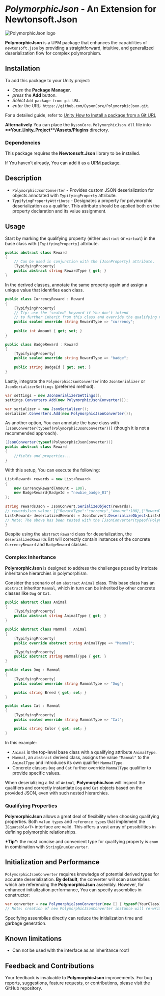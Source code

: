 # _PolymorphicJson_ - An Extension for Newtonsoft.Json

![PolymorphicJson logo](https://github.com/DysonCore/PolymorphicJson/assets/39878275/44bc4a94-f9be-44c2-be59-28facebb7a7d)

**PolymorphicJson** is a UPM package that enhances the capabilities of `newtonsoft.json` by providing a straightforward, intuitive, and generalized deserialization flow for complex polymorphism. 

## Installation 
To add this package to your Unity project:

- _Open_ the **Package Manager**.
- _press_ the **Add** button.
- _Select_ `Add package from git URL`.
- _enter_ the URL: `https://github.com/DysonCore/PolymorphicJson.git`.

For a detailed guide, refer to [Unity How to Install a package from a Git URL](https://docs.unity3d.com/Manual/upm-ui-giturl.html)

**Alternatively** You can place the `DysonCore.PolymorphicJson.dll` file into **\*\*Your_Unity_Project\*\*/Assets/Plugins** directory.

### Dependencies

This package requires the **Newtonsoft.Json** library to be installed. 

If You haven’t already, You can add it as a [UPM package](https://github.com/applejag/Newtonsoft.Json-for-Unity/wiki/Install-official-via-UPM).  


## Description

- `PolymorphicJsonConverter` - Provides custom JSON deserialization for objects annotated with `TypifyingProperty` attribute.
- `TypifyingPropertyAttribute` - Designates a property for polymorphic deserialization as a qualifier. This attribute should be applied both on the property declaration and its value assignment. 

## Usage

Start by marking the qualifying property (either `abstract` or `virtual`) in the base class with `[TypifyingProperty]` attribute.
```csharp
public abstract class Reward
{
    // Can be used in conjunction with the [JsonProperty] attribute. 
    [TypifyingProperty]
    public abstract string RewardType { get; }
}
```
In the derived classes, annotate the same property again and assign a unique value that identifies each class. 
```csharp
public class CurrencyReward : Reward
{
    [TypifyingProperty]
    // Tip: use the 'sealed' keyword if You don't intend 
    // to further inherit from this class and override the qualifying value.  
    public sealed override string RewardType => "currency";
    
    public int Amount { get; set; }
}
```
```csharp
public class BadgeReward : Reward
{
    [TypifyingProperty]
    public sealed override string RewardType => "badge";
    
    public string BadgeId { get; set; }
}
```
Lastly, integrate the `PolymorphicJsonConverter` into  `JsonSerializer` or `JsonSerializerSettings` (preferred method).
```csharp
var settings = new JsonSerializerSettings();
settings.Converters.Add(new PolymorphicJsonConverter());
```
```csharp
var serializer = new JsonSerializer();
serializer.Converters.Add(new PolymorphicJsonConverter());
```
As another option, You can annotate the base class with `[JsonConverter(typeof(PolymorphicJsonConverter))]` (though it is not a recommended approach).
```csharp
[JsonConverter(typeof(PolymorphicJsonConverter))]
public abstract class Reward
{
    //fields and properties...
}
```
With this setup, You can execute the following:
```csharp
List<Reward> rewards = new List<Reward>
{
    new CurrencyReward{Amount = 100},
    new BadgeReward{BadgeId = "newbie_badge_01"}
};
            
string rewardsJson = JsonConvert.SerializeObject(rewards);
// rewardsJson value: [{"RewardType":"currency","Amount":100},{"RewardType":"badge","BadgeId":"newbie_badge_01"}]
List<Reward> deserializedRewards = JsonConvert.DeserializeObject<List<Reward>>(rewardsJson); 
// Note: The above has been tested with the [JsonConverter(typeof(PolymorphicJsonConverter))] attribute applied to the Reward class.
}
```
Despite using the `abstract` `Reward` class for deserialization, the `deserializedRewards` list will correctly contain instances of the concrete `CurrencyReward` and `BadgeReward` classes.

### Complex Inheritance

**PolymorphicJson** is designed to address the challenges posed by intricate inheritance hierarchies in polymorphism.

Consider the scenario of an `abstract` `Animal` class. This base class has an `abstract` inheritor `Mammal`, which in turn can be inherited by other concrete classes like `Dog` or `Cat`.
```csharp
public abstract class Animal
{
    [TypifyingProperty]
    public abstract string AnimalType { get; }
}
```
```csharp
public abstract class Mammal : Animal
{
    [TypifyingProperty]
    public override abstract string AnimalType => "Mammal";

    [TypifyingProperty]
    public abstract string MammalType { get; }
}
```
```csharp
public class Dog : Mammal
{
    [TypifyingProperty]
    public sealed override string MammalType => "Dog";

    public string Breed { get; set; }
}
```
```csharp
public class Cat : Mammal
{
    [TypifyingProperty]
    public sealed override string MammalType => "Cat";

    public string Color { get; set; }
}
```

In this example:

-   `Animal` is the top-level base class with a qualifying attribute `AnimalType`.
-	`Mammal`, an `abstract` derived class, assigns the value `"Mammal"` to the `AnimalType` and introduces its own qualifier `MammalType`.
-	Concrete classes `Dog` and `Cat` further override `MammalType` qualifier to provide specific values.

When deserializing a list of `Animal`, **PolymorphicJson** will inspect the qualifiers and correctly instantiate `Dog` and `Cat` objects based on the provided JSON, even with such nested hierarchies.

### Qualifying Properties

**PolymorphicJson** allows a great deal of flexibility when choosing qualifying properties. Both `value types` and `reference types` that implement the `IEquatable<T>` interface are valid. This offers a vast array of possibilities in defining polymorphic relationships.

**\*Tip\*:** the most concise and convenient type for qualifying property is `enum` in combination with `StringEnumConverter`. 

## Initialization and Performance

`PolymorphicJsonConverter` requires knowledge of potential derived types for accurate deserialization. **By default**, the converter will scan assemblies which are referencing the **PolymorphicJson** assembly. However, for enhanced initialization performance, You can specify assemblies in constructor:
```csharp
var converter = new PolymorphicJsonConverter(new [] { typeof(YourClass).Assembly });
// Note: creation of new PolymorphicJsonConverter instance will re-write converters static cache. 
```
Specifying assemblies directly can reduce the initialization time and garbage generation.

## Known limitations
-   Can not be used with the interface as an inheritance root! 

## Feedback and Contributions

Your feedback is invaluable to **PolymorphicJson** improvements. For bug reports, suggestions, feature requests, or contributions, please visit the GitHub repository.
